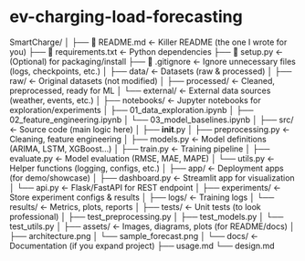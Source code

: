 # ev-charging-load-forecasting
SmartCharge/
│
├── 📄 README.md                <- Killer README (the one I wrote for you)
├── 📄 requirements.txt          <- Python dependencies
├── 📄 setup.py                  <- (Optional) for packaging/install
├── 📄 .gitignore                <- Ignore unnecessary files (logs, checkpoints, etc.)
│
├── data/                        <- Datasets (raw & processed)
│   ├── raw/                     <- Original datasets (not modified)
│   ├── processed/               <- Cleaned, preprocessed, ready for ML
│   └── external/                <- External data sources (weather, events, etc.)
│
├── notebooks/                   <- Jupyter notebooks for exploration/experiments
│   ├── 01_data_exploration.ipynb
│   ├── 02_feature_engineering.ipynb
│   └── 03_model_baselines.ipynb
│
├── src/                         <- Source code (main logic here)
│   ├── __init__.py
│   ├── preprocessing.py         <- Cleaning, feature engineering
│   ├── models.py                <- Model definitions (ARIMA, LSTM, XGBoost…)
│   ├── train.py                 <- Training pipeline
│   ├── evaluate.py              <- Model evaluation (RMSE, MAE, MAPE)
│   └── utils.py                 <- Helper functions (logging, configs, etc.)
│
├── app/                         <- Deployment apps (for demo/showcase)
│   ├── dashboard.py             <- Streamlit app for visualization
│   └── api.py                   <- Flask/FastAPI for REST endpoint
│
├── experiments/                 <- Store experiment configs & results
│   ├── logs/                    <- Training logs
│   └── results/                 <- Metrics, plots, reports
│
├── tests/                       <- Unit tests (to look professional)
│   ├── test_preprocessing.py
│   ├── test_models.py
│   └── test_utils.py
│
├── assets/                      <- Images, diagrams, plots (for README/docs)
│   ├── architecture.png
│   └── sample_forecast.png
│
└── docs/                        <- Documentation (if you expand project)
    ├── usage.md
    └── design.md

